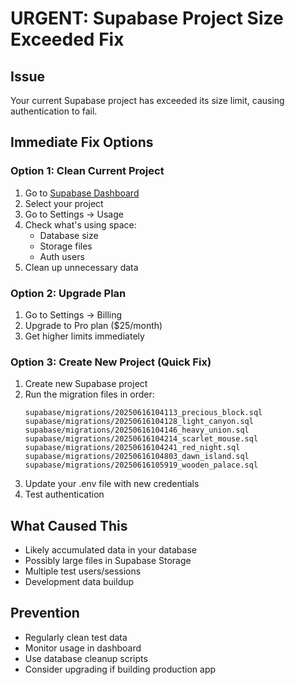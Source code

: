 # URGENT: Supabase Project Size Exceeded Fix

## Issue
Your current Supabase project has exceeded its size limit, causing authentication to fail.

## Immediate Fix Options

### Option 1: Clean Current Project
1. Go to [Supabase Dashboard](https://supabase.com/dashboard)
2. Select your project
3. Go to Settings → Usage
4. Check what's using space:
   - Database size
   - Storage files
   - Auth users
5. Clean up unnecessary data

### Option 2: Upgrade Plan
1. Go to Settings → Billing
2. Upgrade to Pro plan ($25/month)
3. Get higher limits immediately

### Option 3: Create New Project (Quick Fix)
1. Create new Supabase project
2. Run the migration files in order:
   ```
   supabase/migrations/20250616104113_precious_block.sql
   supabase/migrations/20250616104128_light_canyon.sql
   supabase/migrations/20250616104146_heavy_union.sql
   supabase/migrations/20250616104214_scarlet_mouse.sql
   supabase/migrations/20250616104241_red_night.sql
   supabase/migrations/20250616104803_dawn_island.sql
   supabase/migrations/20250616105919_wooden_palace.sql
   ```
3. Update your .env file with new credentials
4. Test authentication

## What Caused This
- Likely accumulated data in your database
- Possibly large files in Supabase Storage
- Multiple test users/sessions
- Development data buildup

## Prevention
- Regularly clean test data
- Monitor usage in dashboard
- Use database cleanup scripts
- Consider upgrading if building production app